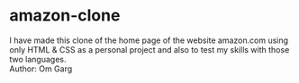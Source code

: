# amazon-clone
I have made this clone of the home page of the website amazon.com using only HTML &amp; CSS as a personal project and also to test my  skills with those two languages.<br>
Author: Om Garg
